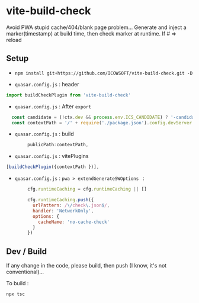 # vite-build-check

Avoid PWA stupid cache/404/blank page problem...
Generate and inject a marker(timestamp) at build time, then check marker at runtime. If # => reload

## Setup
 * `npm install git+https://github.com/ICOWSOFT/vite-build-check.git -D`

 * `quasar.config.js` : header

```js
import buildCheckPlugin from 'vite-build-check'
```
* `quasar.config.js` : After `export`
  
```js
  const candidate = (!ctx.dev && process.env.ICS_CANDIDATE) ? '-candidate' : ''
  const contextPath = '/' + require('./package.json').config.devServer.contextPath + candidate
```

* `quasar.config.js` : build

```js
        publicPath:contextPath,
```
* `quasar.config.js` : vitePlugins

```js
[buildCheckPlugin({contextPath })],
```

* `quasar.config.js` : `pwa > extendGenerateSWOptions ` : 

```js
        cfg.runtimeCaching = cfg.runtimeCaching || []

        cfg.runtimeCaching.push({
          urlPattern: /\/check\.json$/,
          handler: 'NetworkOnly',
          options: {
            cacheName: 'no-cache-check'
          }
        })
```

## Dev / Build

If any change in the code, please build, then push (I know, it's not conventional)...

To build :
```bash
npx tsc
```
